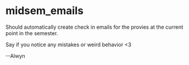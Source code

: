 # midsem_emails
Should automatically create check in emails for the provies at the current point in the semester.

Say if you notice any mistakes or weird behavior <3

--Alwyn
